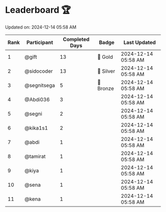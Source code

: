 # Leaderboard 🏆

Updated on: 2024-12-14 05:58 AM

| Rank | Participant       | Completed Days | Badge      | Last Updated         |
|------|-------------------|----------------|------------|----------------------|
| 1    | @gift             | 13             | 🏅 Gold     | 2024-12-14 05:58 AM |
| 2    | @sidocoder        | 13             | 🥈 Silver   | 2024-12-14 05:58 AM |
| 3    | @segnitsega       | 5              | 🥉 Bronze   | 2024-12-14 05:58 AM |
| 4    | @Abdi036          | 3              |            | 2024-12-14 05:58 AM |
| 5    | @segni            | 2              |            | 2024-12-14 05:58 AM |
| 6    | @kika1s1          | 2              |            | 2024-12-14 05:58 AM |
| 7    | @abdi             | 1              |            | 2024-12-14 05:58 AM |
| 8    | @tamirat          | 1              |            | 2024-12-14 05:58 AM |
| 9    | @kiya             | 1              |            | 2024-12-14 05:58 AM |
| 10   | @sena             | 1              |            | 2024-12-14 05:58 AM |
| 11   | @kena             | 1              |            | 2024-12-14 05:58 AM |
